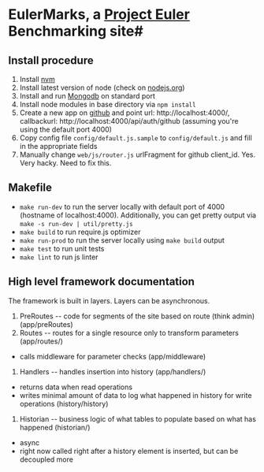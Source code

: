 # EulerMarks, a [Project Euler](http://projecteuler.net/) Benchmarking site#

## Install procedure ##

1. Install [nvm](https://github.com/creationix/nvm/)
1. Install latest version of node (check on [nodejs.org](http://nodejs.org))
1. Install and run [Mongodb](http://www.mongodb.org/) on standard port
1. Install node modules in base directory via ```npm install```
1. Create a new app on [github](https://github.com/settings/applications) and point url: http://localhost:4000/, callbackurl: http://localhost:4000/api/auth/github (assuming you're using the default port 4000)
1. Copy config file ```config/default.js.sample``` to ```config/default.js``` and fill in the appropriate fields
1. Manually change ```web/js/router.js``` urlFragment for github client_id. Yes. Very hacky. Need to fix this.

## Makefile ##

- ```make run-dev``` to run the server locally with default port of 4000 (hostname of localhost:4000). Additionally, you can get pretty output via ```make -s run-dev | util/pretty.js```
- ```make build``` to run require.js optimizer
- ```make run-prod``` to run the server locally using ```make build``` output
- ```make test``` to run unit tests
- ```make lint``` to run js linter

## High level framework documentation ##

The framework is built in layers. Layers can be asynchronous.

1. PreRoutes -- code for segments of the site based on route (think admin) (app/preRoutes)
1. Routes -- routes for a single resource only to transform parameters (app/routes/)
  - calls middleware for parameter checks (app/middleware)
1. Handlers -- handles insertion into history (app/handlers/)
  - returns data when read operations
  - writes minimal amount of data to log what happened in history for write operations (history/history)
1. Historian -- business logic of what tables to populate based on what has happened (historian/)
  - async
  - right now called right after a history element is inserted, but can be decoupled more